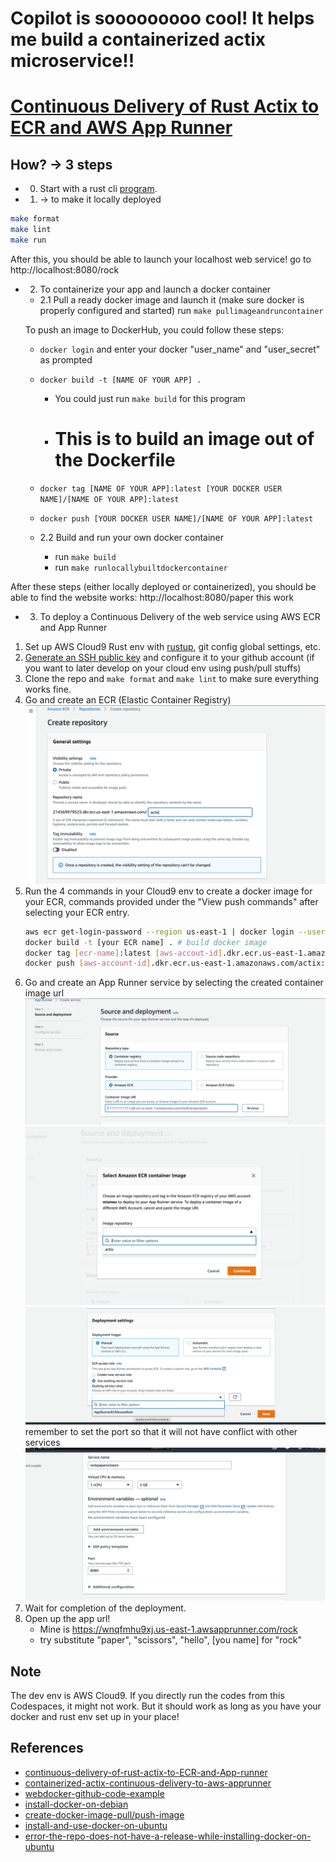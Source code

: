 # Copilot is sooooooooo cool! It helps me build a containerized actix microservice!!

# [Continuous Delivery of Rust Actix to ECR and AWS App Runner](https://nogibjj.github.io/rust-tutorial/chapter_3.html#continuous-delivery-of-rust-actix-to-ecr-and-aws-app-runner)

## How? -> 3 steps
* 0. Start with a rust cli 
[program](https://github.com/mianwu515/rust-world-spr23/tree/main/week1).  
* 1. -> to make it locally deployed
```bash
make format
make lint
make run
```
After this, you should be able to launch your localhost web service! go to http://localhost:8080/rock
* 2. To containerize your app and launch a docker container
    * 2.1 Pull a ready docker image and launch it (make sure docker is properly configured and started)
    run `make pullimageandruncontainer`

    To push an image to DockerHub, you could follow these steps:
    * `docker login` and enter your docker "user_name" and "user_secret" as prompted
    * `docker build -t [NAME OF YOUR APP] .` 
        * You could just run `make build` for this program
        * # This is to build an image out of the Dockerfile
    * `docker tag [NAME OF YOUR APP]:latest [YOUR DOCKER USER NAME]/[NAME OF YOUR APP]:latest`
    * `docker push [YOUR DOCKER USER NAME]/[NAME OF YOUR APP]:latest`
    
    * 2.2 Build and run your own docker container
        * run `make build`
        * run `make runlocallybuiltdockercontainer`

After these steps (either locally deployed or containerized), you should be able to find the website works: http://localhost:8080/paper this work
* 3. To deploy a Continuous Delivery of the web service using AWS ECR and App Runner

1. Set up AWS Cloud9 Rust env with [rustup](https://rustup.rs/), git config global settings, etc.
2. [Generate an SSH public key](https://docs.github.com/en/authentication/connecting-to-github-with-ssh/generating-a-new-ssh-key-and-adding-it-to-the-ssh-agent) and configure it to your github account (if you want to later develop on your cloud env using push/pull stuffs)
3. Clone the repo and `make format` and `make lint` to make sure everything works fine.
4. Go and create an ECR (Elastic Container Registry) 
![image-ECR](pictures/ECR.png)
5. Run the 4 commands in your Cloud9 env to create a docker image for your ECR, commands provided under the "View push commands" after selecting your ECR entry.
    ```bash
    aws ecr get-login-password --region us-east-1 | docker login --username AWS --password-stdin [aws-account-id].dkr.ecr.us-east-1.amazonaws.com # login
    docker build -t [your ECR name] . # build docker image
    docker tag [ecr-name]:latest [aws-accout-id].dkr.ecr.us-east-1.amazonaws.com/[ecr-name]:latest # tag the image
    docker push [aws-account-id].dkr.ecr.us-east-1.amazonaws.com/actix:latest # push the image to your resporitory
    ```
6. Go and create an App Runner service by selecting the created container image url
![image-app-runner](pictures/apprunner1.png)
![image-app-runner1](pictures/apprunner.png)
![image-app-runner](pictures/apprunner2.png)
remember to set the port so that it will not have conflict with other services
![image-app-runner](pictures/ecr_port.png)
7. Wait for completion of the deployment.
8. Open up the app url! 
	- Mine is https://wnqfmhu9xj.us-east-1.awsapprunner.com/rock
	- try substitute "paper", "scissors", "hello", [you name] for 
"rock"

## Note
The dev env is AWS Cloud9. If you directly run the codes from this Codespaces, it might not work. But it should work as long as you have your docker and rust env set up in your place!

## References
* [continuous-delivery-of-rust-actix-to-ECR-and-App-runner](https://nogibjj.github.io/rust-tutorial/chapter_3.html#continuous-delivery-of-rust-actix-to-ecr-and-aws-app-runner)
* [containerized-actix-continuous-delivery-to-aws-apprunner](https://github.com/nogibjj/rust-mlops-template/blob/main/README.md#containerized-actix-continuous-delivery-to-aws-app-runner)
* [webdocker-github-code-example](https://github.com/nogibjj/rust-mlops-template/tree/main/webdocker)
* [install-docker-on-debian](https://www.fosslinux.com/49959/install-docker-on-debian.html)
* [create-docker-image-pull/push-image](https://www.pluralsight.com/guides/create-docker-images-docker-hub)
* [install-and-use-docker-on-ubuntu](https://www.digitalocean.com/community/tutorials/how-to-install-and-use-docker-on-ubuntu-20-04)
* [error-the-repo-does-not-have-a-release-while-installing-docker-on-ubuntu](https://stackoverflow.com/questions/73175063/the-repository-does-not-have-a-release-file-error-on-debian-11-bullseye-even)